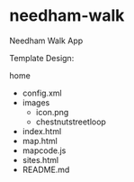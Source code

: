 # needham-walk
Needham Walk App

Template Design:

home 
- config.xml
- images
    - icon.png
    - chestnutstreetloop
- index.html
- map.html
- mapcode.js
- sites.html
- README.md